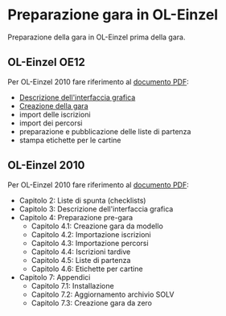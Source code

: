 # Preparazione gara in OL-Einzel

Preparazione della gara in OL-Einzel prima della gara.  

## OL-Einzel OE12

Per OL-Einzel 2010 fare riferimento al [documento PDF](../inc/Istruzioni_OL_einzel_per_TMO_v2_4.pdf):  

- [Descrizione dell'interfaccia grafica](../../software/oe12/interfaccia_grafica.md)
- [Creazione della gara](../../software/oe12/creazione_gara.md)
- import delle iscrizioni
- import dei percorsi
- preparazione e pubblicazione delle liste di partenza
- stampa etichette per le cartine

## OL-Einzel 2010

Per OL-Einzel 2010 fare riferimento al [documento PDF](../inc/Istruzioni_OL_einzel_per_TMO_v2_4.pdf):  

- Capitolo 2: Liste di spunta (checklists)
- Capitolo 3: Descrizione dell'interfaccia grafica
- Capitolo 4: Preparazione pre-gara
    - Capitolo 4.1: Creazione gara da modello
    - Capitolo 4.2: Importazione iscrizioni
    - Capitolo 4.3: Importazione percorsi
    - Capitolo 4.4: Iscrizioni tardive
    - Capitolo 4.5: Liste di partenza
    - Capitolo 4.6: Etichette per cartine
- Capitolo 7: Appendici
    - Capitolo 7.1: Installazione
    - Capitolo 7.2: Aggiornamento archivio SOLV
    - Capitolo 7.3: Creazione gara da zero

